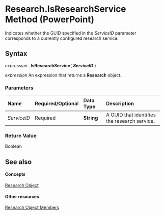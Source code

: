 
# Research.IsResearchService Method (PowerPoint)

Indicates whether the GUID specified in the  _ServiceID_ parameter corresponds to a currently configured research service.


## Syntax

 _expression_ . **IsResearchService**( **_ServiceID_** )

 _expression_ An expression that returns a **Research** object.


### Parameters



|**Name**|**Required/Optional**|**Data Type**|**Description**|
|:-----|:-----|:-----|:-----|
| _ServiceID_|Required| **String**|A GUID that identifies the research service.|

### Return Value

Boolean


## See also


#### Concepts


[Research Object](92b16214-2fe4-73af-b4ba-bce6aa840449.md)
#### Other resources


[Research Object Members](1d4d7aca-359e-4f8a-4f06-881716b4ffa6.md)
